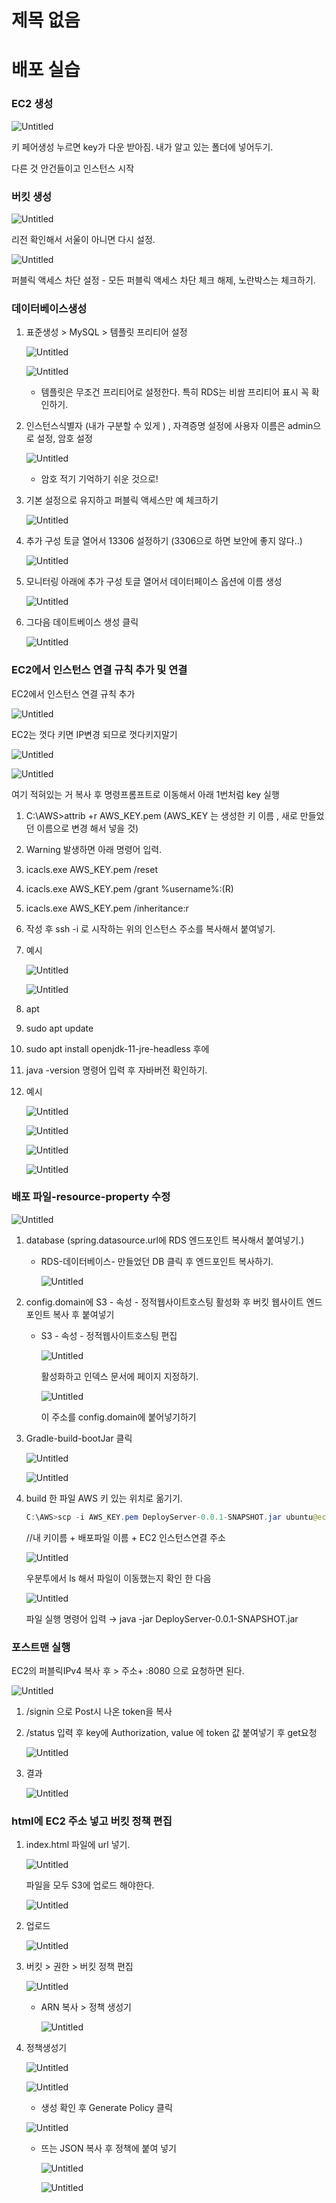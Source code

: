 # 제목 없음

# 배포 실습

### EC2 생성

![Untitled](%E1%84%8C%E1%85%A6%E1%84%86%E1%85%A9%E1%86%A8%20%E1%84%8B%E1%85%A5%E1%86%B9%E1%84%8B%E1%85%B3%E1%86%B7%2040446f8c5e394a999d9d9c7dc422bdb2/Untitled.png)

키 페어생성 누르면 key가 다운 받아짐. 내가 알고 있는 폴더에 넣어두기.

다른 것 안건들이고 인스턴스 시작

### 버킷 생성

![Untitled](%E1%84%8C%E1%85%A6%E1%84%86%E1%85%A9%E1%86%A8%20%E1%84%8B%E1%85%A5%E1%86%B9%E1%84%8B%E1%85%B3%E1%86%B7%2040446f8c5e394a999d9d9c7dc422bdb2/Untitled%201.png)

리전 확인해서 서울이 아니면 다시 설정.

![Untitled](%E1%84%8C%E1%85%A6%E1%84%86%E1%85%A9%E1%86%A8%20%E1%84%8B%E1%85%A5%E1%86%B9%E1%84%8B%E1%85%B3%E1%86%B7%2040446f8c5e394a999d9d9c7dc422bdb2/Untitled%202.png)

퍼블릭 액세스 차단 설정 - 모든 퍼블릭 액세스 차단 체크 해제, 노란박스는 체크하기.

### 데이터베이스생성

1. 표준생성 > MySQL > 템플릿 프리티어  설정
    
    ![Untitled](%E1%84%8C%E1%85%A6%E1%84%86%E1%85%A9%E1%86%A8%20%E1%84%8B%E1%85%A5%E1%86%B9%E1%84%8B%E1%85%B3%E1%86%B7%2040446f8c5e394a999d9d9c7dc422bdb2/Untitled%203.png)
    
    ![Untitled](%E1%84%8C%E1%85%A6%E1%84%86%E1%85%A9%E1%86%A8%20%E1%84%8B%E1%85%A5%E1%86%B9%E1%84%8B%E1%85%B3%E1%86%B7%2040446f8c5e394a999d9d9c7dc422bdb2/Untitled%204.png)
    
    - 템플릿은 무조건 프리티어로 설정한다. 특히 RDS는 비쌈  프리티어 표시 꼭 확인하기.
2. 인스턴스식별자 (내가 구분할 수 있게 ) , 자격증명 설정에 사용자 이름은 admin으로 설정, 암호 설정
    
    ![Untitled](%E1%84%8C%E1%85%A6%E1%84%86%E1%85%A9%E1%86%A8%20%E1%84%8B%E1%85%A5%E1%86%B9%E1%84%8B%E1%85%B3%E1%86%B7%2040446f8c5e394a999d9d9c7dc422bdb2/Untitled%205.png)
    
    - 암호 적기 기억하기 쉬운 것으로!
3. 기본 설정으로 유지하고 퍼블릭 액세스만 예 체크하기
    
    ![Untitled](%E1%84%8C%E1%85%A6%E1%84%86%E1%85%A9%E1%86%A8%20%E1%84%8B%E1%85%A5%E1%86%B9%E1%84%8B%E1%85%B3%E1%86%B7%2040446f8c5e394a999d9d9c7dc422bdb2/Untitled%206.png)
    

1. 추가 구성 토글 열어서  13306 설정하기 (3306으로 하면 보안에 좋지 않다..)
    
    ![Untitled](%E1%84%8C%E1%85%A6%E1%84%86%E1%85%A9%E1%86%A8%20%E1%84%8B%E1%85%A5%E1%86%B9%E1%84%8B%E1%85%B3%E1%86%B7%2040446f8c5e394a999d9d9c7dc422bdb2/Untitled%207.png)
    
2. 모니터링 아래에 추가 구성 토글 열어서  데이터페이스 옵션에 이름 생성
    
    ![Untitled](%E1%84%8C%E1%85%A6%E1%84%86%E1%85%A9%E1%86%A8%20%E1%84%8B%E1%85%A5%E1%86%B9%E1%84%8B%E1%85%B3%E1%86%B7%2040446f8c5e394a999d9d9c7dc422bdb2/Untitled%208.png)
    

1. 그다음 데이트베이스 생성 클릭
    
    ![Untitled](%E1%84%8C%E1%85%A6%E1%84%86%E1%85%A9%E1%86%A8%20%E1%84%8B%E1%85%A5%E1%86%B9%E1%84%8B%E1%85%B3%E1%86%B7%2040446f8c5e394a999d9d9c7dc422bdb2/Untitled%209.png)
    

### EC2에서 인스턴스 연결 규칙 추가 및 연결

EC2에서 인스턴스 연결 규칙 추가

![Untitled](%E1%84%8C%E1%85%A6%E1%84%86%E1%85%A9%E1%86%A8%20%E1%84%8B%E1%85%A5%E1%86%B9%E1%84%8B%E1%85%B3%E1%86%B7%2040446f8c5e394a999d9d9c7dc422bdb2/Untitled%2010.png)

EC2는 껏다 키면 IP변경 되므로 껏다키지말기

![Untitled](%E1%84%8C%E1%85%A6%E1%84%86%E1%85%A9%E1%86%A8%20%E1%84%8B%E1%85%A5%E1%86%B9%E1%84%8B%E1%85%B3%E1%86%B7%2040446f8c5e394a999d9d9c7dc422bdb2/Untitled%2011.png)

![Untitled](%E1%84%8C%E1%85%A6%E1%84%86%E1%85%A9%E1%86%A8%20%E1%84%8B%E1%85%A5%E1%86%B9%E1%84%8B%E1%85%B3%E1%86%B7%2040446f8c5e394a999d9d9c7dc422bdb2/Untitled%2012.png)

여기 적혀있는 거 복사 후 명령프롬프트로 이동해서 아래  1번처럼  key 실행

1. C:\AWS>attrib +r AWS_KEY.pem (AWS_KEY 는 생성한 키 이름 , 새로 만들었던 이름으로 변경 해서 넣을 것)
2. Warning 발생하면 아래 명령어 입력.
3. icacls.exe AWS_KEY.pem /reset
4. icacls.exe AWS_KEY.pem /grant %username%:(R)
5. icacls.exe AWS_KEY.pem /inheritance:r
6. 작성 후 ssh -i 로 시작하는 위의 인스턴스 주소를 복사해서 붙여넣기.
7. 예시
    
    ![Untitled](%E1%84%8C%E1%85%A6%E1%84%86%E1%85%A9%E1%86%A8%20%E1%84%8B%E1%85%A5%E1%86%B9%E1%84%8B%E1%85%B3%E1%86%B7%2040446f8c5e394a999d9d9c7dc422bdb2/Untitled%2013.png)
    
    ![Untitled](%E1%84%8C%E1%85%A6%E1%84%86%E1%85%A9%E1%86%A8%20%E1%84%8B%E1%85%A5%E1%86%B9%E1%84%8B%E1%85%B3%E1%86%B7%2040446f8c5e394a999d9d9c7dc422bdb2/Untitled%2014.png)
    

1. apt
2. sudo apt update
3. sudo apt install openjdk-11-jre-headless 후에
4. java -version 명령어 입력 후 자바버전 확인하기.
5. 예시
    
    ![Untitled](%E1%84%8C%E1%85%A6%E1%84%86%E1%85%A9%E1%86%A8%20%E1%84%8B%E1%85%A5%E1%86%B9%E1%84%8B%E1%85%B3%E1%86%B7%2040446f8c5e394a999d9d9c7dc422bdb2/cf8fb6d3-7f1d-4984-b951-45c678e0563c.png)
    
    ![Untitled](%E1%84%8C%E1%85%A6%E1%84%86%E1%85%A9%E1%86%A8%20%E1%84%8B%E1%85%A5%E1%86%B9%E1%84%8B%E1%85%B3%E1%86%B7%2040446f8c5e394a999d9d9c7dc422bdb2/Untitled%2015.png)
    
    ![Untitled](%E1%84%8C%E1%85%A6%E1%84%86%E1%85%A9%E1%86%A8%20%E1%84%8B%E1%85%A5%E1%86%B9%E1%84%8B%E1%85%B3%E1%86%B7%2040446f8c5e394a999d9d9c7dc422bdb2/Untitled%2016.png)
    
    ![Untitled](%E1%84%8C%E1%85%A6%E1%84%86%E1%85%A9%E1%86%A8%20%E1%84%8B%E1%85%A5%E1%86%B9%E1%84%8B%E1%85%B3%E1%86%B7%2040446f8c5e394a999d9d9c7dc422bdb2/Untitled%2017.png)
    

### 배포 파일-resource-property 수정

![Untitled](%E1%84%8C%E1%85%A6%E1%84%86%E1%85%A9%E1%86%A8%20%E1%84%8B%E1%85%A5%E1%86%B9%E1%84%8B%E1%85%B3%E1%86%B7%2040446f8c5e394a999d9d9c7dc422bdb2/Untitled%2018.png)

1. database (spring.datasource.url에  RDS 엔드포인트 복사해서 붙여넣기.)
    - RDS-데이터베이스- 만들었던 DB 클릭 후 엔드포인트 복사하기.
        
        ![Untitled](%E1%84%8C%E1%85%A6%E1%84%86%E1%85%A9%E1%86%A8%20%E1%84%8B%E1%85%A5%E1%86%B9%E1%84%8B%E1%85%B3%E1%86%B7%2040446f8c5e394a999d9d9c7dc422bdb2/Untitled%2019.png)
        
2.  config.domain에 S3 - 속성 - 정적웹사이트호스팅 활성화 후 버킷 웹사이트 엔드포인트 복사 후 붙여넣기 
    - S3 - 속성 - 정적웹사이트호스팅 편집
        
        ![Untitled](%E1%84%8C%E1%85%A6%E1%84%86%E1%85%A9%E1%86%A8%20%E1%84%8B%E1%85%A5%E1%86%B9%E1%84%8B%E1%85%B3%E1%86%B7%2040446f8c5e394a999d9d9c7dc422bdb2/Untitled%2020.png)
        
        활성화하고 인덱스 문서에 페이지 지정하기.
        
        ![Untitled](%E1%84%8C%E1%85%A6%E1%84%86%E1%85%A9%E1%86%A8%20%E1%84%8B%E1%85%A5%E1%86%B9%E1%84%8B%E1%85%B3%E1%86%B7%2040446f8c5e394a999d9d9c7dc422bdb2/Untitled%2021.png)
        
        이 주소를 config.domain에 붙어넣기하기
        

1. Gradle-build-bootJar 클릭
    
    ![Untitled](%E1%84%8C%E1%85%A6%E1%84%86%E1%85%A9%E1%86%A8%20%E1%84%8B%E1%85%A5%E1%86%B9%E1%84%8B%E1%85%B3%E1%86%B7%2040446f8c5e394a999d9d9c7dc422bdb2/Untitled%2022.png)
    
    ![Untitled](%E1%84%8C%E1%85%A6%E1%84%86%E1%85%A9%E1%86%A8%20%E1%84%8B%E1%85%A5%E1%86%B9%E1%84%8B%E1%85%B3%E1%86%B7%2040446f8c5e394a999d9d9c7dc422bdb2/Untitled%2023.png)
    
2. build 한 파일 AWS 키 있는 위치로 옮기기.
    
    ```java
    C:\AWS>scp -i AWS_KEY.pem DeployServer-0.0.1-SNAPSHOT.jar ubuntu@ec2-3-38-246-253.ap-northeast-2.compute.amazonaws.com: DeployServer-0.0.1-SNAPSHOT.jar  
    ```
    
    //내 키이름 +  배포파일 이름 + EC2 인스턴스연결 주소 
    
    ![Untitled](%E1%84%8C%E1%85%A6%E1%84%86%E1%85%A9%E1%86%A8%20%E1%84%8B%E1%85%A5%E1%86%B9%E1%84%8B%E1%85%B3%E1%86%B7%2040446f8c5e394a999d9d9c7dc422bdb2/Untitled%2024.png)
    
    우분투에서 ls 해서 파일이 이동했는지 확인 한 다음
    
    ![Untitled](%E1%84%8C%E1%85%A6%E1%84%86%E1%85%A9%E1%86%A8%20%E1%84%8B%E1%85%A5%E1%86%B9%E1%84%8B%E1%85%B3%E1%86%B7%2040446f8c5e394a999d9d9c7dc422bdb2/Untitled%2025.png)
    
    파일 실행 명령어 입력 →  java -jar DeployServer-0.0.1-SNAPSHOT.jar
    

### 포스트맨 실행

EC2의 퍼블릭IPv4 복사 후  > 주소+ :8080 으로 요청하면 된다.

![Untitled](%E1%84%8C%E1%85%A6%E1%84%86%E1%85%A9%E1%86%A8%20%E1%84%8B%E1%85%A5%E1%86%B9%E1%84%8B%E1%85%B3%E1%86%B7%2040446f8c5e394a999d9d9c7dc422bdb2/Untitled%2026.png)

1. /signin 으로 Post시 나온 token을 복사
2. /status 입력 후 key에 Authorization, value 에 token 값 붙여넣기  후 get요청
    
    ![Untitled](%E1%84%8C%E1%85%A6%E1%84%86%E1%85%A9%E1%86%A8%20%E1%84%8B%E1%85%A5%E1%86%B9%E1%84%8B%E1%85%B3%E1%86%B7%2040446f8c5e394a999d9d9c7dc422bdb2/Untitled%2027.png)
    
3. 결과
    
    ![Untitled](%E1%84%8C%E1%85%A6%E1%84%86%E1%85%A9%E1%86%A8%20%E1%84%8B%E1%85%A5%E1%86%B9%E1%84%8B%E1%85%B3%E1%86%B7%2040446f8c5e394a999d9d9c7dc422bdb2/Untitled%2028.png)
    

### html에 EC2 주소 넣고 버킷 정책 편집

1. index.html 파일에  url 넣기.
    
    ![Untitled](%E1%84%8C%E1%85%A6%E1%84%86%E1%85%A9%E1%86%A8%20%E1%84%8B%E1%85%A5%E1%86%B9%E1%84%8B%E1%85%B3%E1%86%B7%2040446f8c5e394a999d9d9c7dc422bdb2/Untitled%2029.png)
    
    파일을 모두 S3에 업로드 해야한다.
    
    ![Untitled](%E1%84%8C%E1%85%A6%E1%84%86%E1%85%A9%E1%86%A8%20%E1%84%8B%E1%85%A5%E1%86%B9%E1%84%8B%E1%85%B3%E1%86%B7%2040446f8c5e394a999d9d9c7dc422bdb2/Untitled%2030.png)
    
2. 업로드
    
    ![Untitled](%E1%84%8C%E1%85%A6%E1%84%86%E1%85%A9%E1%86%A8%20%E1%84%8B%E1%85%A5%E1%86%B9%E1%84%8B%E1%85%B3%E1%86%B7%2040446f8c5e394a999d9d9c7dc422bdb2/Untitled%2031.png)
    
3. 버킷 > 권한 > 버킷 정책 편집
    
    ![Untitled](%E1%84%8C%E1%85%A6%E1%84%86%E1%85%A9%E1%86%A8%20%E1%84%8B%E1%85%A5%E1%86%B9%E1%84%8B%E1%85%B3%E1%86%B7%2040446f8c5e394a999d9d9c7dc422bdb2/Untitled%2032.png)
    
    - ARN 복사 > 정책 생성기
        
        ![Untitled](%E1%84%8C%E1%85%A6%E1%84%86%E1%85%A9%E1%86%A8%20%E1%84%8B%E1%85%A5%E1%86%B9%E1%84%8B%E1%85%B3%E1%86%B7%2040446f8c5e394a999d9d9c7dc422bdb2/Untitled%2033.png)
        

1. 정책생성기 
    
    ![Untitled](%E1%84%8C%E1%85%A6%E1%84%86%E1%85%A9%E1%86%A8%20%E1%84%8B%E1%85%A5%E1%86%B9%E1%84%8B%E1%85%B3%E1%86%B7%2040446f8c5e394a999d9d9c7dc422bdb2/Untitled%2034.png)
    
    ![Untitled](%E1%84%8C%E1%85%A6%E1%84%86%E1%85%A9%E1%86%A8%20%E1%84%8B%E1%85%A5%E1%86%B9%E1%84%8B%E1%85%B3%E1%86%B7%2040446f8c5e394a999d9d9c7dc422bdb2/Untitled%2035.png)
    
    - 생성 확인 후 Generate Policy 클릭
    
    ![Untitled](%E1%84%8C%E1%85%A6%E1%84%86%E1%85%A9%E1%86%A8%20%E1%84%8B%E1%85%A5%E1%86%B9%E1%84%8B%E1%85%B3%E1%86%B7%2040446f8c5e394a999d9d9c7dc422bdb2/Untitled%2036.png)
    
    - 뜨는 JSON 복사 후 정책에 붙여 넣기
        
        ![Untitled](%E1%84%8C%E1%85%A6%E1%84%86%E1%85%A9%E1%86%A8%20%E1%84%8B%E1%85%A5%E1%86%B9%E1%84%8B%E1%85%B3%E1%86%B7%2040446f8c5e394a999d9d9c7dc422bdb2/Untitled%2037.png)
        
        ![Untitled](%E1%84%8C%E1%85%A6%E1%84%86%E1%85%A9%E1%86%A8%20%E1%84%8B%E1%85%A5%E1%86%B9%E1%84%8B%E1%85%B3%E1%86%B7%2040446f8c5e394a999d9d9c7dc422bdb2/Untitled%2038.png)